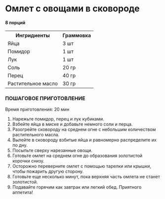 <html lang="ru">
<head>
    <meta charset="UTF-8">
</head>
<body>
    <h1>Омлет с овощами в сковороде</h1>
    <h4>8 порций</h4>
    <table>
        <tr>
            <th>Ингридиенты</th>
            <th>Граммовка</th>
        </tr>
        <tr>
            <td>Яйца</td>
            <td>3 шт</td>
        </tr>
        <tr>
            <td>Помидор</td>
            <td>1 шт</td>
        </tr>
        <tr>
            <td>Лук</td>
            <td>1 шт</td>
        </tr>
        <tr>
            <td>Соль</td>
            <td>20 гр</td>
        </tr>
        <tr>
            <td>Перец</td>
            <td>40 гр</td>
        </tr>
        <tr>
            <td>Растительное масло</td>
            <td>30 гр</td>
        </tr>
    </table>
    <h3>ПОШАГОВОЕ ПРИГОТОВЛЕНИЕ</h3>
    <p>Время приготовления: 20 мин</p>
    <ol>
        <li>Нарежьте помидор, перец и лук кубиками.</li>
        <li>Взбейте яйца в миске и добавьте немного соли и перца.</li>
        <li>Разогрейте сковороду на среднем огне с небольшим количеством растительного масла.</li>
        <li>Вылейте в сковороду взбитые яйца и равномерно распределите их по дну.</li>
        <li>Посыпьте сверху нарезанные овощи.</li>
        <li>Готовьте омлет на среднем огне до образования золотистой корочки снизу.</li>
        <li>Осторожно переверните омлет с помощью тарелки или крышки, чтобы пожарить другую сторону.</li>
        <li>Готовьте еще несколько минут, пока верхняя часть омлета не станет золотистой.</li>
        <li>Подавайте горячим как завтрак или легкий обед. Приятного аппетита!</li>
    </ol>
</body>
</html>